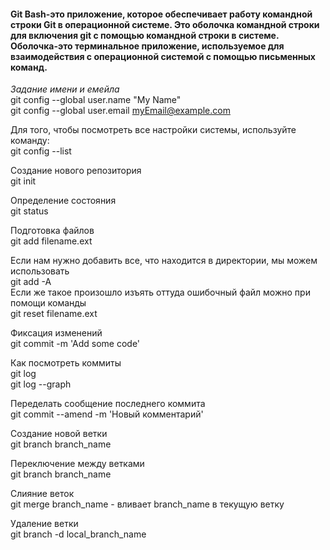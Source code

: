 #### Git Bash-это приложение, которое обеспечивает работу командной строки Git в операционной системе. Это оболочка командной строки для включения git с помощью командной строки в системе. Оболочка-это терминальное приложение, используемое для взаимодействия с операционной системой с помощью письменных команд.


*Задание имени и емейла*<br>
git config --global user.name "My Name"<br>
git config --global user.email myEmail@example.com<br>

Для того, чтобы посмотреть все настройки системы, используйте команду:<br>
git config --list<br>

Создание нового репозитория<br>
git init<br>

Определение состояния<br>
git status<br>

Подготовка файлов<br>
git add filename.ext<br>

Если нам нужно добавить все, что находится в директории, мы можем использовать<br>
git add -A<br>
Если же такое произошло изъять оттуда ошибочный файл можно при помощи команды<br>
git reset filename.ext<br>

Фиксация изменений<br>
git commit -m 'Add some code'<br>

Как посмотреть коммиты<br>
git log<br>
git log --graph<br>

Переделать сообщение последнего коммита<br>
git commit --amend -m 'Новый комментарий'<br>

Создание новой ветки<br>
git branch branch_name<br>

Переключение между ветками<br>
git branch branch_name<br>

Слияние веток<br>
git merge branch_name - вливает branch_name в текущую ветку<br>

Удаление ветки<br>
git branch -d local_branch_name<br>